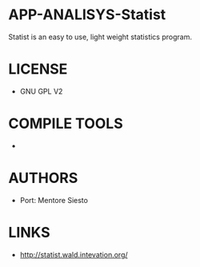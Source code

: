 APP-ANALISYS-Statist
====================

Statist is an easy to use, light weight statistics program.

LICENSE
===============
* GNU GPL V2

COMPILE TOOLS
===============
* 

AUTHORS
===============
* Port: Mentore Siesto

LINKS
===============
* http://statist.wald.intevation.org/
